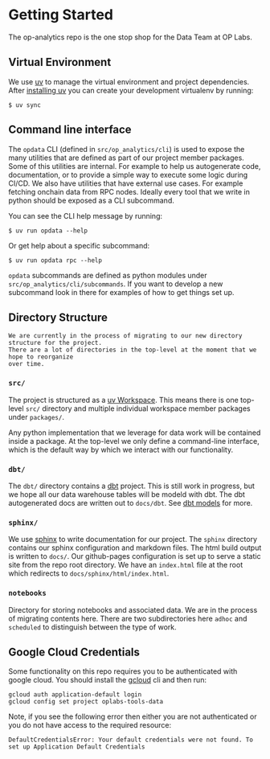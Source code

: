 # Getting Started

The op-analytics repo is the one stop shop for the Data Team at OP Labs.


## Virtual Environment

We use [uv](https://docs.astral.sh/uv/) to manage the virtual environment and project dependencies.
After [installing uv](https://docs.astral.sh/uv/getting-started/installation/#standalone-installer)
you can create your development virtualenv by running:
```
$ uv sync
```

## Command line interface


The `opdata` CLI  (defined in `src/op_analytics/cli`) is used to expose the many utilities that are
defined as part of our project member packages. Some of this utilities are internal. For example to
help us autogenerate code, documentation, or to provide a simple way to execute some logic during
CI/CD. We also have utilities that have external use cases. For example fetching onchain data from
RPC nodes. Ideally every tool that we write in python should be exposed as a CLI subcommand.

You can see the CLI help message by running:
```
$ uv run opdata --help
```

Or get help about a specific subcommand:
```
$ uv run opdata rpc --help
```

`opdata` subcommands are defined as python modules under `src/op_analytics/cli/subcommands`. If you
want to develop a new subcommand look in there for examples of how to get things set up.


## Directory Structure

```{warning}
We are currently in the process of migrating to our new directory structure for the project.
There are a lot of directories in the top-level at the moment that we hope to reorganize
over time.
```

### `src/`

The project is structured as a [uv Workspace](https://docs.astral.sh/uv/concepts/workspaces/).
This means there is one top-level ``src/`` directory and multiple individual workspace member
packages under ``packages/``.

Any python implementation that we leverage for data work will be contained inside a package.
At the top-level we only define a command-line interface, which is the default way by which we
interact with our functionality.


###  `dbt/`

The ``dbt/`` directory contains a [dbt](https://www.getdbt.com/) project. This is still work in
progress, but we hope all our data warehouse tables will be modeld with dbt. The dbt autogenerated
docs are written out to ``docs/dbt``. See [dbt models](onchain/dbt) for more.


### `sphinx/`

We use [sphinx](https://www.sphinx-doc.org/en/master/) to write documentation for our project.
The `sphinx` directory contains our sphinx configuration and markdown files. The html build output
is written to `docs/`. Our github-pages configuration is set up to serve a static site from the
repo root directory.  We have an `index.html` file at the root which redirects to
`docs/sphinx/html/index.html`.


### `notebooks`

Directory for storing notebooks and associated data. We are in the process of migrating contents
here. There are two subdirectories here `adhoc` and `scheduled` to distinguish between the type
of work.


## Google Cloud Credentials

Some functionality on this repo requires you to be authenticated with google cloud. You should
install the [gcloud](https://cloud.google.com/sdk/docs/install) cli and then run:
```
gcloud auth application-default login
gcloud config set project oplabs-tools-data
```

Note, if you see the following error then either you are not authenticated or you do not have
access to the required resource:
```
DefaultCredentialsError: Your default credentials were not found. To set up Application Default Credentials
```